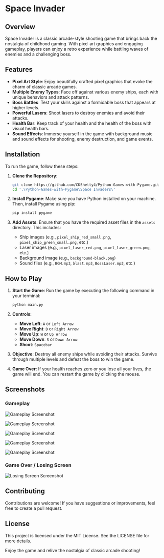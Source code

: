 # Space Invader

## Overview
Space Invader is a classic arcade-style shooting game that brings back the nostalgia of childhood gaming. With pixel art graphics and engaging gameplay, players can enjoy a retro experience while battling waves of enemies and a challenging boss.

## Features
- **Pixel Art Style**: Enjoy beautifully crafted pixel graphics that evoke the charm of classic arcade games.
- **Multiple Enemy Types**: Face off against various enemy ships, each with unique behaviors and attack patterns.
- **Boss Battles**: Test your skills against a formidable boss that appears at higher levels.
- **Powerful Lasers**: Shoot lasers to destroy enemies and avoid their attacks.
- **Health Bar**: Keep track of your health and the health of the boss with visual health bars.
- **Sound Effects**: Immerse yourself in the game with background music and sound effects for shooting, enemy destruction, and game events.

## Installation
To run the game, follow these steps:

1. **Clone the Repository**:
   ```bash
   git clone https://github.com/CKShetty4/Python-Games-with-Pygame.git
   cd '.\Python-Games-with-Pygame\Space Invaders\'
   ```

2. **Install Pygame**:
   Make sure you have Python installed on your machine. Then, install Pygame using pip:
   ```bash
   pip install pygame
   ```

3. **Add Assets**:
   Ensure that you have the required asset files in the `assets` directory. This includes:
   - Ship images (e.g., `pixel_ship_red_small.png`, `pixel_ship_green_small.png`, etc.)
   - Laser images (e.g., `pixel_laser_red.png`, `pixel_laser_green.png`, etc.)
   - Background image (e.g., `background-black.png`)
   - Sound files (e.g., `BGM.mp3`, `blast.mp3`, `BossLaser.mp3`, etc.)

## How to Play
1. **Start the Game**: Run the game by executing the following command in your terminal:
   ```bash
   python main.py
   ```

2. **Controls**:
   - **Move Left**: `A` or `Left Arrow`
   - **Move Right**: `D` or `Right Arrow`
   - **Move Up**: `W` or `Up Arrow`
   - **Move Down**: `S` or `Down Arrow`
   - **Shoot**: `Spacebar`

3. **Objective**: Destroy all enemy ships while avoiding their attacks. Survive through multiple levels and defeat the boss     to win the game.

4. **Game Over**: If your health reaches zero or you lose all your lives, the game will end. You can restart the game by clicking the mouse.

## Screenshots

### Gameplay
![Gameplay Screenshot](./screenshots/gameplay.png)

![Gameplay Screenshot](./screenshots/gameplay2.png)

![Gameplay Screenshot](./screenshots/gameplay3.png)

![Gameplay Screenshot](./screenshots/gameplay4.png)

![Gameplay Screenshot](./screenshots/gameplay5.png)


### Game Over / Losing Screen
![Losing Screen Screenshot](./screenshots/losing_screen.png)

## Contributing
Contributions are welcome! If you have suggestions or improvements, feel free to create a pull request.

## License
This project is licensed under the MIT License. See the LICENSE file for more details.

Enjoy the game and relive the nostalgia of classic arcade shooting!
